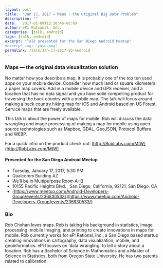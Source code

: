 ```yaml
---
layout: post
title:  "Jan 17, 2017 — Maps - the Original Big Data Problem"
description: ""
date:   2017-01-09T12:20:46-08:00
author: ePi Rational, Inc.
categories: [talk, android]
tags: [talk, android]
excerpt: "Talk presented for the San Diego Android Meetup"
#excerpt_img: "yose.png"
permalink: /talk/Jan-17-2017-SD-Android
---
```



### Maps — the original data visualization solution

No matter how you describe a map, it is probably one of the top ten used apps on your mobile device. Consider how much land or square kilometers a paper map covers.  Add in a mobile device and GPS receiver, and a location that has no data signal and you have solid compelling product for traversing the back country with a mobile map.  The talk will focus around making a back country hiking map for iOS and Android based on US Forest Service maps that are freely available.  

This talk is about the power of maps for mobile.  Rob will discuss the data wrangling and image processing of making a map for mobile using open source technologies such as Mapbox, GDAL, GeoJSON, Protocol Buffers and WEBP.

For a quick intro on the product check out: [http://RobLabs.com/MtW](http://RobLabs.com/MtW)

#### Presented for the San Diego Android Meetup

* Tuesday, January 17, 2017, 5:30 PM
* Qualcomm Building AZ
* We'll be in Multipurpose Room A+B
* 10155 Pacific Heights Blvd. , San Diego, California, 92121, San Diego, CA
* [https://www.meetup.com/Android-Developers-Group/events/236830533/](https://www.meetup.com/Android-Developers-Group/events/236830533/)


### Bio

Rob Chohan loves maps.  Rob is taking his background in statistics, image processing, mobile imaging, and printing to create innovations in maps for mobile.  Rob currently works for ePi Rational, Inc., a San Diego based startup creating innovations in cartography, data visualization, mobile, and geoinformatics.  ePi focuses on 'data wrangling' to tell a story about a location.  Rob has a Bachelor of Science in Mathematics and a Master of Science in Statistics, both from Oregon State University.  He has two patents related to calibration.


[ios]:      https://itunes.apple.com/us/developer/epi-rational-inc./id416401310
[android]:  https://play.google.com/store/apps/details?id=com.roblabs.papermaps.nps.jotr

[tsg]:  http://www.timestampgenerator.com
